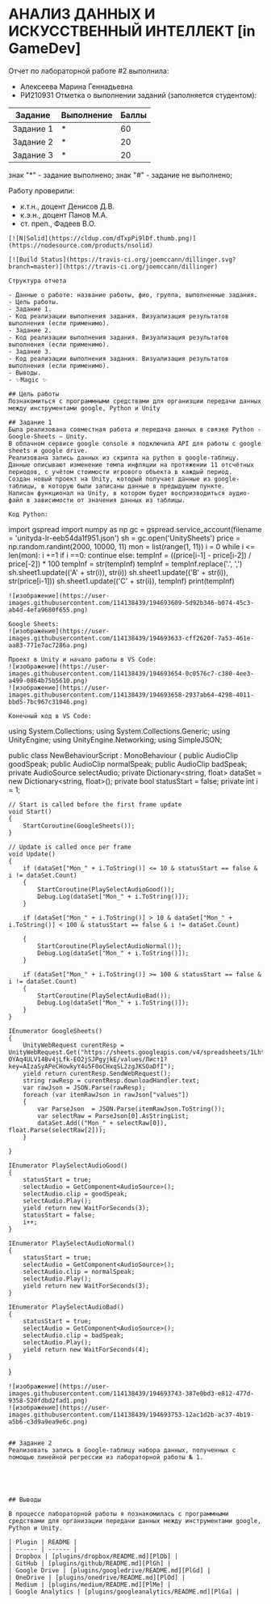 # АНАЛИЗ ДАННЫХ И ИСКУССТВЕННЫЙ ИНТЕЛЛЕКТ [in GameDev]
Отчет по лабораторной работе #2 выполнила:
- Алексеева Марина Геннадьевна
- РИ210931
Отметка о выполнении заданий (заполняется студентом):

| Задание | Выполнение | Баллы |
| ------ | ------ | ------ |
| Задание 1 | * | 60 |
| Задание 2 | * | 20 |
| Задание 3 | * | 20 |

знак "*" - задание выполнено; знак "#" - задание не выполнено;

Работу проверили:
- к.т.н., доцент Денисов Д.В.
- к.э.н., доцент Панов М.А.
- ст. преп., Фадеев В.О.
```
[![N|Solid](https://cldup.com/dTxpPi9lDf.thumb.png)](https://nodesource.com/products/nsolid)

[![Build Status](https://travis-ci.org/joemccann/dillinger.svg?branch=master)](https://travis-ci.org/joemccann/dillinger)

Структура отчета

- Данные о работе: название работы, фио, группа, выполненные задания.
- Цель работы.
- Задание 1.
- Код реализации выполнения задания. Визуализация результатов выполнения (если применимо).
- Задание 2.
- Код реализации выполнения задания. Визуализация результатов выполнения (если применимо).
- Задание 3.
- Код реализации выполнения задания. Визуализация результатов выполнения (если применимо).
- Выводы.
- ✨Magic ✨

## Цель работы
Познакомиться с программными средствами для организции передачи данных между инструментами google, Python и Unity

## Задание 1
Была реализована совместная работа и передача данных в связке Python - Google-Sheets – Unity. 
В облачном сервисе google console я подключила API для работы с google sheets и google drive.
Реализована запись данных из скрипта на python в google-таблицу. Данные описывают изменение темпа инфляции на протяжении 11 отсчётных периодов, с учётом стоимости игрового объекта в каждый период.
Создан новый проект на Unity, который получает данные из google-таблицы, в которую были записаны данные в предыдущем пункте.
Написан функционал на Unity, в котором будет воспризводиться аудио-файл в зависимости от значения данных из таблицы.

Код Python:
```
import gspread
import numpy as np
gc = gspread.service_account(filename = 'unityda-lr-eeb54da1f951.json')
sh = gc.open('UnitySheets')
price = np.random.randint(2000, 10000, 11)
mon = list(range(1, 11))
i = 0
while i <= len(mon):
    i +=1
    if i ==0:
        continue
    else:
        tempInf = ((price[i-1] - price[i-2]) / price[-2]) * 100
        tempInf = str(tempInf)
        tempInf = tempInf.replace('.', ',')
        sh.sheet1.update(('A' + str(i)), str(i))
        sh.sheet1.update(('B' + str(i)), str(price[i-1]))
        sh.sheet1.update(('C' + str(i)), tempInf)
        print(tempInf)
```
![изображение](https://user-images.githubusercontent.com/114138439/194693609-5d92b346-b074-45c3-ab4d-4efa9680f655.png)

Google Sheets:
![изображение](https://user-images.githubusercontent.com/114138439/194693633-cff2620f-7a53-461e-aa83-771e7ac7286a.png)

Проект в Unity и начало работы в VS Code:
![изображение](https://user-images.githubusercontent.com/114138439/194693654-0c0576c7-c380-4ee3-a499-0864b75b5610.png)
![изображение](https://user-images.githubusercontent.com/114138439/194693658-2937ab64-4298-4011-bbd5-7bc967c31046.png)

Конечный код в VS Code:
```
using System.Collections;
using System.Collections.Generic;
using UnityEngine;
using UnityEngine.Networking;
using SimpleJSON;

public class NewBehaviourScript : MonoBehaviour
{
    public AudioClip goodSpeak;
    public AudioClip normalSpeak;
    public AudioClip badSpeak;
    private AudioSource selectAudio;
    private Dictionary<string, float> dataSet = new Dictionary<string, float>();
    private bool statusStart = false;
    private int i = 1;

    // Start is called before the first frame update
    void Start()
    {
        StartCoroutine(GoogleSheets());
    }

    // Update is called once per frame
    void Update()
    {
        if (dataSet["Mon_" + i.ToString()] <= 10 & statusStart == false & i != dataSet.Count)
        {
            StartCoroutine(PlaySelectAudioGood());
            Debug.Log(dataSet["Mon_" + i.ToString()]);
        }

        if (dataSet["Mon_" + i.ToString()] > 10 & dataSet["Mon_" + i.ToString()] < 100 & statusStart == false & i != dataSet.Count)
        
        {
            StartCoroutine(PlaySelectAudioNormal());
            Debug.Log(dataSet["Mon_" + i.ToString()]);
        }

        if (dataSet["Mon_" + i.ToString()] >= 100 & statusStart == false & i != dataSet.Count)
        {
            StartCoroutine(PlaySelectAudioBad());
            Debug.Log(dataSet["Mon_" + i.ToString()]);
        }
    }

    IEnumerator GoogleSheets()
    {
        UnityWebRequest curentResp = UnityWebRequest.Get("https://sheets.googleapis.com/v4/spreadsheets/1LhtdcRYkAWLS-OYAq4ULV14Bv4jLfk-EO2jSJPgyjkE/values/Лист1?key=AIzaSyAPeCHowkyY4u5F0oCHxqSL2zgJKSOaDfI");
        yield return curentResp.SendWebRequest();
        string rawResp = curentResp.downloadHandler.text;
        var rawJson = JSON.Parse(rawResp);
        foreach (var itemRawJson in rawJson["values"])
        {
            var ParseJson  = JSON.Parse(itemRawJson.ToString());
            var selectRaw = ParseJson[0].AsStringList;
            dataSet.Add(("Mon_" + selectRaw[0]), float.Parse(selectRaw[2]));
        }
        
    }

    IEnumerator PlaySelectAudioGood()
    {
        statusStart = true;
        selectAudio = GetComponent<AudioSource>();
        selectAudio.clip = goodSpeak;
        selectAudio.Play();
        yield return new WaitForSeconds(3);
        statusStart = false;
        i++;
    }

    IEnumerator PlaySelectAudioNormal()
    {
        statusStart = true;
        selectAudio = GetComponent<AudioSource>();
        selectAudio.clip = normalSpeak;
        selectAudio.Play();
        yield return new WaitForSeconds(3);
    }

    IEnumerator PlaySelectAudioBad()
    {
        statusStart = true;
        selectAudio = GetComponent<AudioSource>();
        selectAudio.clip = badSpeak;
        selectAudio.Play();
        yield return new WaitForSeconds(4);
    }
}

```
![изображение](https://user-images.githubusercontent.com/114138439/194693743-387e0bd3-e812-477d-9358-520fdbd2fad1.png)
![изображение](https://user-images.githubusercontent.com/114138439/194693753-12ac1d2b-ac37-4b19-a5b6-c3d9a9ea9e6c.png)


## Задание 2
Реализовать запись в Google-таблицу набора данных, полученных с помощью линейной регрессии из лабораторной работы № 1. 





## Выводы

В процессе лабораторной работы я познакомилась с программными средствами для организации передачи данных между инструментами google, Python и Unity. 

| Plugin | README |
| ------ | ------ |
| Dropbox | [plugins/dropbox/README.md][PlDb] |
| GitHub | [plugins/github/README.md][PlGh] |
| Google Drive | [plugins/googledrive/README.md][PlGd] |
| OneDrive | [plugins/onedrive/README.md][PlOd] |
| Medium | [plugins/medium/README.md][PlMe] |
| Google Analytics | [plugins/googleanalytics/README.md][PlGa] |
